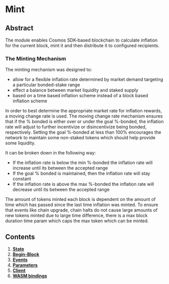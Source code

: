 <!--
order: 0
title: Mint Overview
parent:
  title: "mint"
-->

# Mint

## Abstract

The module enables Cosmos SDK-based blockchain to calculate inflation for the current block, mint it and then distribute it to configured recipients.

### The Minting Mechanism
The minting mechanism was designed to:

* allow for a flexible inflation rate determined by market demand targeting a particular bonded-stake range
* effect a balance between market liquidity and staked supply
* based on a time based inflation scheme instead of a block based inflation scheme

In order to best determine the appropriate market rate for inflation rewards, a moving change rate is used. The moving change rate mechanism ensures that if the % bonded is either over or under the goal %-bonded, the inflation rate will adjust to further incentivize or disincentivize being bonded, respectively. Setting the goal %-bonded at less than 100% encourages the network to maintain some non-staked tokens which should help provide some liquidity.

It can be broken down in the following way:

* If the inflation rate is below the min %-bonded the inflation rate will increase until its between the accepted range
* If the goal % bonded is maintained, then the inflation rate will stay constant
* If the inflation rate is above the max %-bonded the inflation rate will decrease until its between the accepted range

The amount of tokens minted each block is dependent on the amount of time which has passed since the last time inflation was minted. 
To ensure that events like chain upgrade, chain halts do not cause large amounts of new tokens minted due to large time difference, there is a max block duration time param which caps the max token which can be minted.

## Contents

1. **[State](01_state.md)**
2. **[Begin-Block](02_begin_block.md)**
5. **[Events](05_events.md)**
6. **[Parameters](06_params.md)**
7. **[Client](07_client.md)**
8. **[WASM bindings](08_wasm_bindings.md)**
